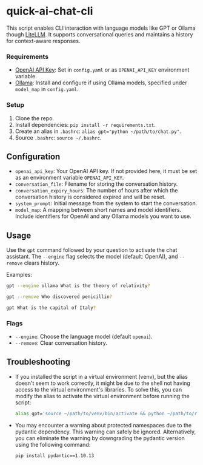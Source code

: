 # quick-ai-chat-cli

This script enables CLI interaction with language models like GPT or Ollama though [LiteLLM](https://litellm.ai/). It supports conversational queries and maintains a history for context-aware responses.

### Requirements

-   [OpenAI API Key](https://platform.openai.com/account/api-keys): Set in `config.yaml` or as `OPENAI_API_KEY` environment variable.
-   [Ollama](https://ollama.ai): Install and configure if using Ollama models, specified under `model_map` in `config.yaml`.

### Setup

1. Clone the repo.
2. Install dependencies: `pip install -r requirements.txt`.
3. Create an alias in `.bashrc`: `alias gpt="python ~/path/to/chat.py"`.
4. Source `.bashrc`: `source ~/.bashrc`.

## Configuration

-   `openai_api_key`: Your OpenAI API key. If not provided here, it must be set as an environment variable `OPENAI_API_KEY`.
-   `conversation_file`: Filename for storing the conversation history.
-   `conversation_expiry_hours`: The number of hours after which the conversation history is considered expired and will be reset.
-   `system_prompt`: Initial message from the system to start the conversation.
-   `model_map`: A mapping between short names and model identifiers. Include identifiers for OpenAI and any Ollama models you want to use.

## Usage

Use the `gpt` command followed by your question to activate the chat assistant. The `--engine` flag selects the model (default: OpenAI), and `--remove` clears history.

Examples:

```bash
gpt --engine ollama What is the theory of relativity?
```

```bash
gpt --remove Who discovered penicillin?
```

```bash
gpt What is the capital of Italy?
```

### Flags

-   `--engine`: Choose the language model (default `openai`).
-   `--remove`: Clear conversation history.

## Troubleshooting

-   If you installed the script in a virtual environment (venv), but the alias doesn't seem to work correctly, it might be due to the shell not having access to the virtual environment's libraries. To solve this, you can modify the alias to activate the virtual environment before running the script:
    ```bash
    alias gpt='source ~/path/to/venv/bin/activate && python ~/path/to/repo/chat.py'
    ```
-   You may encounter a warning about protected namespaces due to the pydantic dependency. This warning can safely be ignored. Alternatively, you can eliminate the warning by downgrading the pydantic version using the following command:
    ```bash
    pip install pydantic==1.10.13
    ```
